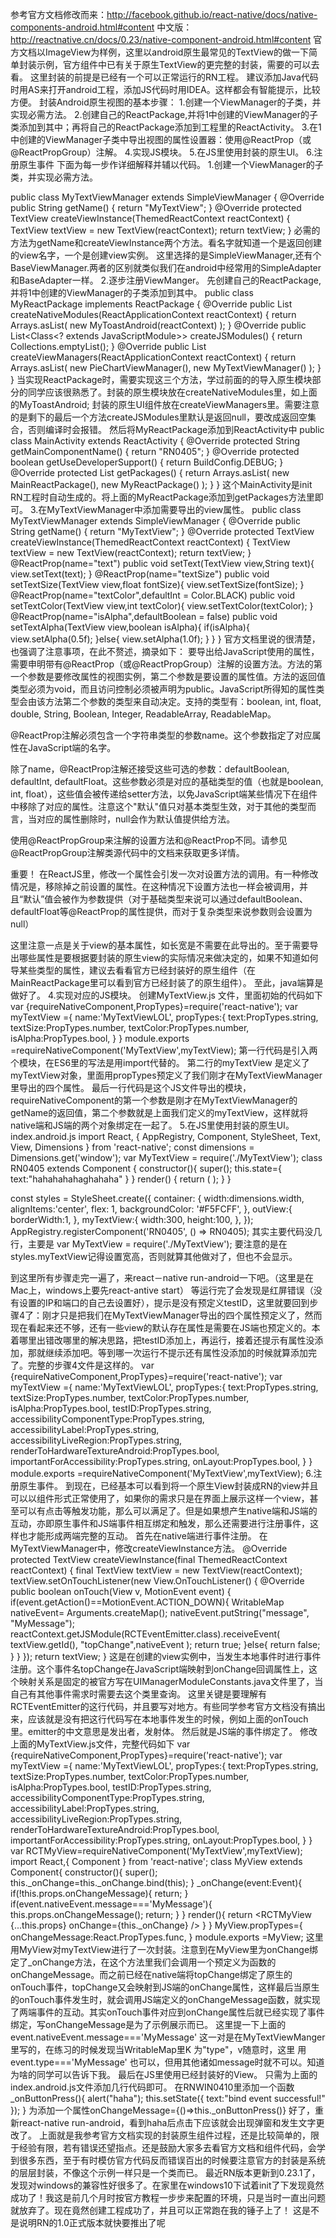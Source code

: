 参考官方文档修改而来：http://facebook.github.io/react-native/docs/native-components-android.html#content
中文版：http://reactnative.cn/docs/0.23/native-component-android.html#content
官方文档以ImageView为样例，这里以android原生最常见的TextView的做一下简单封装示例，官方组件中已有关于原生TextView的更完整的封装，需要的可以去看。
    这里封装的前提是已经有一个可以正常运行的RN工程。
    建议添加Java代码时用AS来打开android工程，添加JS代码时用IDEA。这样都会有智能提示，比较方便。
    封装Android原生视图的基本步骤：
1.创建一个ViewManager的子类，并实现必需方法。
2.创建自己的ReactPackage,并将1中创建的ViewManager的子类添加到其中；再将自己的ReactPackage添加到工程里的ReactActivity。
3.在1中创建的ViewManager子类中导出视图的属性设置器：使用@ReactProp（或@ReactPropGroup）注解。
4.实现JS模块。
5.在JS里使用封装的原生UI。
6.注册原生事件
下面为每一步作详细解释并辅以代码。
1.创建一个ViewManager的子类，并实现必需方法。
    
public class MyTextViewManager extends SimpleViewManager<TextView> {
    @Override
    public String getName() {
        return "MyTextView";
    }
    @Override
    protected TextView createViewInstance(ThemedReactContext reactContext) {
        TextView textView = new TextView(reactContext);
        return textView;
}
必需的方法为getName和createViewInstance两个方法。看名字就知道一个是返回创建的view名字，一个是创建view实例。
这里选择的是SimpleViewManager,还有个BaseViewManager.两者的区别就类似我们在android中经常用的SimpleAdapter和BaseAdapter一样。
2.逐步注册ViewManger。
先创建自己的ReactPackage,并将1中创建的ViewManager的子类添加到其中。
public class MyReactPackage implements ReactPackage {
    @Override
    public List<NativeModule> createNativeModules(ReactApplicationContext reactContext) {
        return Arrays.<NativeModule>asList(
                new MyToastAndroid(reactContext)
        );
    }
    @Override
    public List<Class<? extends JavaScriptModule>> createJSModules() {
        return Collections.emptyList();
    }
    @Override
    public List<ViewManager> createViewManagers(ReactApplicationContext reactContext) {
        return Arrays.<ViewManager>asList(
                new PieChartViewManager(),
                new MyTextViewManager()
        );
    }
}
当实现ReactPackage时，需要实现这三个方法，学过前面的的导入原生模块部分的同学应该很熟悉了。封装的原生模块放在createNativeModules里，如上面的MyToastAndroid; 封装的原生UI组件放在createViewManagers里。需要注意的是剩下的最后一个方法createJSModules里默认是返回null，要改成返回空集合，否则编译时会报错。
    然后将MyReactPackage添加到ReactActivity中
public class MainActivity extends ReactActivity {
    @Override
    protected String getMainComponentName() {
        return "RN0405";
    }
    @Override
    protected boolean getUseDeveloperSupport() {
        return BuildConfig.DEBUG;
    }
    @Override
    protected List<ReactPackage> getPackages() {
        return Arrays.<ReactPackage>asList(
            new MainReactPackage(),
                new MyReactPackage()
        );
    }
}
这个MainActivity是init RN工程时自动生成的。将上面的MyReactPackage添加到getPackages方法里即可。
3.在MyTextViewManager中添加需要导出的view属性。
public class MyTextViewManager extends SimpleViewManager<TextView> {
    @Override
    public String getName() {
        return "MyTextView";
    }
    @Override
    protected TextView createViewInstance(ThemedReactContext reactContext) {
        TextView textView = new TextView(reactContext);
        return textView;
    }
    @ReactProp(name="text")
    public void setText(TextView view,String text){
        view.setText(text);
    }
    @ReactProp(name="textSize")
    public void setTextSize(TextView view,float fontSize){
        view.setTextSize(fontSize);
    }
    @ReactProp(name="textColor",defaultInt = Color.BLACK)
    public void setTextColor(TextView view,int textColor){
        view.setTextColor(textColor);
    }
    @ReactProp(name="isAlpha",defaultBoolean = false)
    public void setTextAlpha(TextView view,boolean isAlpha){
        if(isAlpha){
            view.setAlpha(0.5f);
        }else{
            view.setAlpha(1.0f);
        }
    }
}
官方文档里说的很清楚，也强调了注意事项，在此不赘述，摘录如下：
要导出给JavaScript使用的属性，需要申明带有@ReactProp（或@ReactPropGroup）注解的设置方法。方法的第一个参数是要修改属性的视图实例，第二个参数是要设置的属性值。方法的返回值类型必须为void，而且访问控制必须被声明为public。JavaScript所得知的属性类型会由该方法第二个参数的类型来自动决定。支持的类型有：boolean, int, float, double, String, Boolean, Integer, ReadableArray, ReadableMap。

@ReactProp注解必须包含一个字符串类型的参数name。这个参数指定了对应属性在JavaScript端的名字。

除了name，@ReactProp注解还接受这些可选的参数：defaultBoolean, defaultInt, defaultFloat。这些参数必须是对应的基础类型的值（也就是boolean, int, float），这些值会被传递给setter方法，以免JavaScript端某些情况下在组件中移除了对应的属性。注意这个"默认"值只对基本类型生效，对于其他的类型而言，当对应的属性删除时，null会作为默认值提供给方法。

使用@ReactPropGroup来注解的设置方法和@ReactProp不同。请参见@ReactPropGroup注解类源代码中的文档来获取更多详情。

重要！ 在ReactJS里，修改一个属性会引发一次对设置方法的调用。有一种修改情况是，移除掉之前设置的属性。在这种情况下设置方法也一样会被调用，并且“默认”值会被作为参数提供（对于基础类型来说可以通过defaultBoolean、defaultFloat等@ReactProp的属性提供，而对于复杂类型来说参数则会设置为null）

这里注意一点是关于view的基本属性，如长宽是不需要在此导出的。至于需要导出哪些属性是要根据要封装的原生view的实际情况来做决定的，如果不知道如何导某些类型的属性，建议去看看官方已经封装好的原生组件（在MainReactPackage里可以看到官方已经封装了的原生组件）。
    至此，java端算是做好了。
4.实现对应的JS模块。
    创建MyTextView.js 文件，里面初始的代码如下
var {requireNativeComponent,PropTypes}=require('react-native');
var myTextView ={
    name:'MyTextViewLOL',
    propTypes:{
        text:PropTypes.string,
        textSize:PropTypes.number,
        textColor:PropTypes.number,
        isAlpha:PropTypes.bool,
    }
}
module.exports =requireNativeComponent('MyTextView',myTextView);
第一行代码是引入两个模块，在ES6里的写法是用import代替的。
第二行的myTextView 是定义了myTextView对象，里面用propTypes预定义了我们刚才在MyTextViewManager里导出的四个属性。
最后一行代码是这个JS文件导出的模块，requireNativeComponent的第一个参数是刚才在MyTextViewManager的getName的返回值，第二个参数就是上面我们定义的myTextView，这样就将native端和JS端的两个对象绑定在一起了。
5.在JS里使用封装的原生UI。
    index.android.js
import React, {
  AppRegistry,
  Component,
  StyleSheet,
  Text,
  View,
    Dimensions
} from 'react-native';
const dimensions = Dimensions.get('window');
var MyTextView = require('./MyTextView');
class RN0405 extends Component {
    constructor(){
        super();
        this.state={
            text:"hahahahahaghahaha"
        }
    }
  render() {
    return (
        <View style={styles.container}>
            <View style={styles.outView}>
            <MyTextView
                style={styles.myTextView}
                text={this.state.text}
                textSize={15}
                isAlpha={false}
            />
            </View>
        </View>
    );
  }
}

const styles = StyleSheet.create({
  container: {
    width:dimensions.width,
      alignItems:'center',
    flex: 1,
    backgroundColor: '#F5FCFF',
  },
    outView:{
        borderWidth:1,
    },
    myTextView:{
        width:300,
        height:100,
    },
});
AppRegistry.registerComponent('RN0405', () => RN0405);
其实主要代码没几行，主要是
var MyTextView = require('./MyTextView');
<MyTextView
                style={styles.myTextView}
                text={this.state.text}
                textSize={15}
                isAlpha={false}
            />
要注意的是在styles.myTextView记得设置宽高，否则就算其他做对了，但也不会显示。

到这里所有步骤走完一遍了，来react－native run-android一下吧。（这里是在Mac上，windows上要先react-antive start）
等运行完了会发现是红屏错误（没有设置的IP和端口的自己去设置好），提示是没有预定义testID，这里就要回到步骤4了：刚才只是把我们在MyTextViewManager导出的四个属性预定义了，然而现在看起来还不够，还有一些view的默认存在属性是需要在JS端也预定义的。本着哪里出错改哪里的解决思路，把testID添加上，再运行，接着还提示有属性没添加，那就继续添加吧。等到哪一次运行不提示还有属性没添加的时候就算添加完了。完整的步骤4文件是这样的。
var {requireNativeComponent,PropTypes}=require('react-native');
var myTextView ={
    name:'MyTextViewLOL',
    propTypes:{
        text:PropTypes.string,
        textSize:PropTypes.number,
        textColor:PropTypes.number,
        isAlpha:PropTypes.bool,
        testID:PropTypes.string,
        accessibilityComponentType:PropTypes.string,
        accessibilityLabel:PropTypes.string,
        accessibilityLiveRegion:PropTypes.string,
        renderToHardwareTextureAndroid:PropTypes.bool,
        importantForAccessibility:PropTypes.string,
        onLayout:PropTypes.bool,
    }
}
module.exports =requireNativeComponent('MyTextView',myTextView);
6.注册原生事件。
    到现在，已经基本可以看到将一个原生View封装成RN的view并且可以以组件形式正常使用了，如果你的需求只是在界面上展示这样一个view，甚至可以有点击等触发功能，那么可以满足了。但是如果想产生native端和JS端的互动，亦即原生事件和JS端事件相互绑定和触发，那么还需要进行注册事件，这样也才能形成两端完整的互动。
    首先在native端进行事件注册。
    在MyTextViewManager中，修改createViewInstance方法。
@Override
    protected TextView createViewInstance(final ThemedReactContext reactContext) {
        final TextView textView = new TextView(reactContext);
        textView.setOnTouchListener(new View.OnTouchListener() {
            @Override
            public boolean onTouch(View v, MotionEvent event) {
                if(event.getAction()==MotionEvent.ACTION_DOWN){
                    WritableMap nativeEvent= Arguments.createMap();
                    nativeEvent.putString("message", "MyMessage");
                    reactContext.getJSModule(RCTEventEmitter.class).receiveEvent(
                            textView.getId(), "topChange",nativeEvent
                    );
                    return true;
                }else{
                    return false;
                }
            }
        });
        return textView;
    }
这是在创建的view实例中，当发生本地事件时进行事件注册。这个事件名topChange在JavaScript端映射到onChange回调属性上，这个映射关系是固定的被官方写在UIManagerModuleConstants.java文件里了，当自己有其他事件需求时需要去这个类里查询。
    这里关键是要理解有RCTEventEmitter的这行代码，并且要写对地方。有些同学参考官方文档没有搞出来，应该就是没有把这行代码写在本地事件发生的时候，例如上面的onTouch里。emitter的中文意思是发出者，发射体。
    然后就是JS端的事件绑定了。
    修改上面的MyTextView.js文件，完整代码如下
var {requireNativeComponent,PropTypes}=require('react-native');
var myTextView ={
    name:'MyTextViewLOL',
    propTypes:{
        text:PropTypes.string,
        textSize:PropTypes.number,
        textColor:PropTypes.number,
        isAlpha:PropTypes.bool,
        testID:PropTypes.string,
        accessibilityComponentType:PropTypes.string,
        accessibilityLabel:PropTypes.string,
        accessibilityLiveRegion:PropTypes.string,
        renderToHardwareTextureAndroid:PropTypes.bool,
        importantForAccessibility:PropTypes.string,
        onLayout:PropTypes.bool,
    }
}
var RCTMyView=requireNativeComponent('MyTextView',myTextView);
import React,{
    Component
} from 'react-native';
class MyView extends Component{
    constructor(){
        super();
        this._onChange=this._onChange.bind(this);
    }
    _onChange(event:Event){
        if(!this.props.onChangeMessage){
            return;
        }
        if(event.nativeEvent.message==='MyMessage'){
            this.props.onChangeMessage();
            return;
        }
    }
    render(){
        return <RCTMyView
            {...this.props}
            onChange={this._onChange} />
    }
}
MyView.propTypes={
    onChangeMessage:React.PropTypes.func,
}
module.exports =MyView;
这里用MyView对myTextView进行了一次封装。注意到在MyView里为onChange绑定了_onChange方法，在这个方法里我们会调用一个预定义为函数的onChangeMessage。而之前已经在native端将topChange绑定了原生的onTouch事件，topChange又会映射到JS端的onChange属性，这样最后当原生的onTouch事件发生时，就会调用JS端定义的onChangeMessage函数，就实现了两端事件的互动。其实onTouch事件对应到onChange属性后就已经实现了事件绑定，写onChangeMessage是为了示例展示而已。
    这里提一下上面的event.nativeEvent.message==='MyMessage'
   这一对是在MyTextViewManger里写的，在练习的时候发现当WritableMap里K 为"type"，v随意时，这里
用    event.type==='MyMessage' 也可以，但用其他诸如message时就不可以。知道为啥的同学可以告诉下我。
    最后在JS里使用已经封装好的View。
    只需为上面的index.android.js文件添加几行代码即可。
在RNWIN0410里添加一个函数
_onButtonPress(){
        alert("haha");
        this.setState({
            text:"bind event successful!"
        });
    }
为<MyTextView />添加一个属性onChangeMessage={()=>this._onButtonPress()}
好了，重新react-native run-android，看到haha后点击下应该就会出现弹窗和发生文字更改了。
    上面就是我参考官方文档实现的封装原生组件过程，还是比较简单的，限于经验有限，若有错误还望指点。还是鼓励大家多去看官方文档和组件代码，会学到很多东西，至于有时模仿官方代码反而错误百出的时候要注意官方的封装是系统的层层封装，不像这个示例一样只是一个类而已。
    最近RN版本更新到0.23.1了，发现对windows的兼容性好很多了。在家里在windows10下试着init了下发现竟然成功了！我这是前几个月时按官方教程一步步来配置的环境，只是当时一直出问题就放弃了。现在竟然创建工程成功了，并且可以正常跑在我的锤子上了！
    这是不是说明RN的1.0正式版本就快要推出了呢







